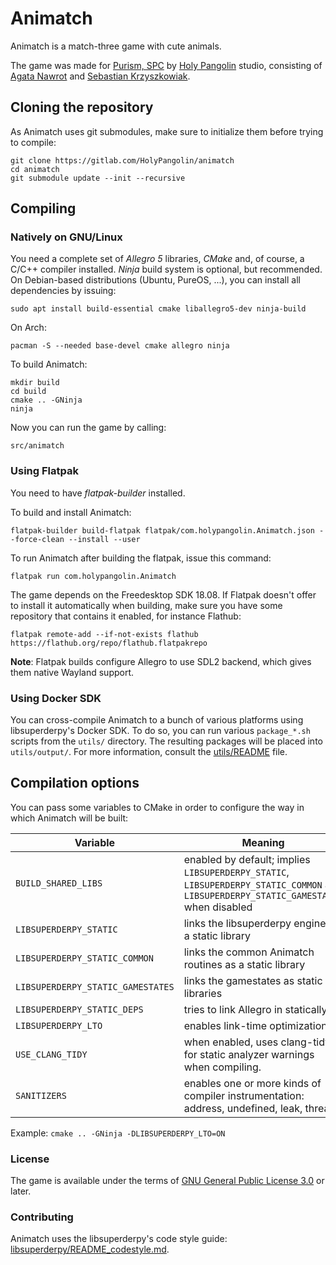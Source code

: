 # Animatch

Animatch is a match-three game with cute animals.

The game was made for [Purism, SPC](https://puri.sm/) by [Holy Pangolin](https://holypangolin.com/) studio, consisting of [Agata Nawrot](https://agatanawrot.com/) and [Sebastian Krzyszkowiak](https://dosowisko.net/).

## Cloning the repository

As Animatch uses git submodules, make sure to initialize them before trying to compile:

```
git clone https://gitlab.com/HolyPangolin/animatch
cd animatch
git submodule update --init --recursive
```

## Compiling

### Natively on GNU/Linux

You need a complete set of *Allegro 5* libraries, *CMake* and, of course, a C/C++ compiler installed. *Ninja* build system is optional, but recommended. On Debian-based distributions (Ubuntu, PureOS, ...), you can install all dependencies by issuing:

```
sudo apt install build-essential cmake liballegro5-dev ninja-build
```

On Arch:

```
pacman -S --needed base-devel cmake allegro ninja
```

To build Animatch:

```
mkdir build
cd build
cmake .. -GNinja
ninja
```

Now you can run the game by calling:

```
src/animatch
```

### Using Flatpak

You need to have *flatpak-builder* installed.

To build and install Animatch:

```
flatpak-builder build-flatpak flatpak/com.holypangolin.Animatch.json --force-clean --install --user
```

To run Animatch after building the flatpak, issue this command:

```
flatpak run com.holypangolin.Animatch
```

The game depends on the Freedesktop SDK 18.08. If Flatpak doesn't offer to install it automatically when building, make sure you have some repository that contains it enabled, for instance Flathub:

```
flatpak remote-add --if-not-exists flathub https://flathub.org/repo/flathub.flatpakrepo
```

**Note**: Flatpak builds configure Allegro to use SDL2 backend, which gives them native Wayland support.

### Using Docker SDK

You can cross-compile Animatch to a bunch of various platforms using libsuperderpy's Docker SDK. To do so, you can run various `package_*.sh` scripts from the `utils/` directory. The resulting packages will be placed into `utils/output/`. For more information, consult the [utils/README](https://gitlab.com/dosowisko.net/libsuperderpy-utils/blob/master/README) file.

## Compilation options

You can pass some variables to CMake in order to configure the way in which Animatch will be built:

|Variable|Meaning|
|--------|-------|
|`BUILD_SHARED_LIBS` | enabled by default; implies `LIBSUPERDERPY_STATIC`, `LIBSUPERDERPY_STATIC_COMMON` and `LIBSUPERDERPY_STATIC_GAMESTATES` when disabled |
|`LIBSUPERDERPY_STATIC` | links the libsuperderpy engine as a static library |
|`LIBSUPERDERPY_STATIC_COMMON` | links the common Animatch routines as a static library |
|`LIBSUPERDERPY_STATIC_GAMESTATES` | links the gamestates as static libraries |
|`LIBSUPERDERPY_STATIC_DEPS` | tries to link Allegro in statically |
|`LIBSUPERDERPY_LTO` | enables link-time optimizations |
|`USE_CLANG_TIDY` | when enabled, uses clang-tidy for static analyzer warnings when compiling. |
|`SANITIZERS` | enables one or more kinds of compiler instrumentation: address, undefined, leak, thread |

Example: `cmake .. -GNinja -DLIBSUPERDERPY_LTO=ON`

### License

The game is available under the terms of [GNU General Public License 3.0](COPYING) or later.

### Contributing

Animatch uses the libsuperderpy's code style guide: [libsuperderpy/README_codestyle.md](https://gitlab.com/dosowisko.net/libsuperderpy/blob/master/README_codestyle.md).
